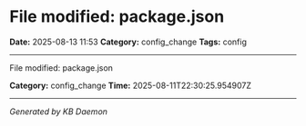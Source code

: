 # File modified: package.json

**Date:** 2025-08-13 11:53
**Category:** config_change
**Tags:** config

---

File modified: package.json

**Category:** config_change
**Time:** 2025-08-11T22:30:25.954907Z

---
*Generated by KB Daemon*
